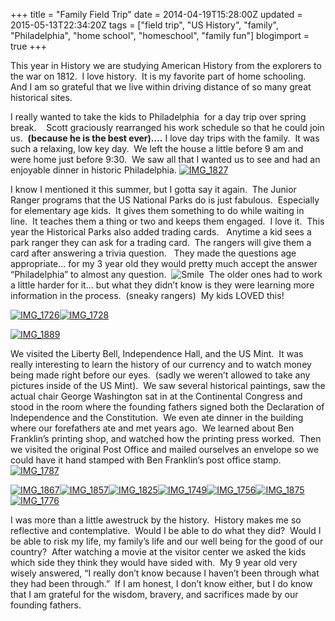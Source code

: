 +++
title = "Family Field Trip"
date = 2014-04-19T15:28:00Z
updated = 2015-05-13T22:34:20Z
tags = ["field trip", "US History", "family", "Philadelphia", "home school", "homeschool", "family fun"]
blogimport = true 
+++

This year in History we are studying American History from the explorers to the war on 1812.&#160; I love history.&#160; It is my favorite part of home schooling.&#160; And I am so grateful that we live within driving distance of so many great historical sites.&#160; 

I really wanted to take the kids to Philadelphia&#160; for a day trip over spring break.&#160;&#160;&#160; Scott graciously rearranged his work schedule so that he could join us.&#160; **(because he is the best ever)….** I love day trips with the family.&#160; It was such a relaxing, low key day.&#160; We left the house a little before 9 am and were home just before 9:30.&#160; We saw all that I wanted us to see and had an enjoyable dinner in historic Philadelphia. [![IMG_1827](https://latc.s3.amazonaws.com/wp-content/uploads/2014/04/IMG_1827.jpg "IMG_1827")](https://latc.s3.amazonaws.com/wp-content/uploads/2014/04/IMG_1827.jpg) 

I know I mentioned it this summer, but I gotta say it again.&#160; The Junior Ranger programs that the US National Parks do is just fabulous.&#160; Especially for elementary age kids.&#160; It gives them something to do while waiting in line.&#160; It teaches them a thing or two and keeps them engaged.&#160; I love it.&#160; This year the Historical Parks also added trading cards.&#160;&#160; Anytime a kid sees a park ranger they can ask for a trading card.&#160; The rangers will give them a card after answering a trivia question.&#160;&#160; They made the questions age appropriate… for my 3 year old they would pretty much accept the answer “Philadelphia” to almost any question.&#160; ![Smile](https://latc.s3.amazonaws.com/wp-content/uploads/2014/04/wlEmoticon-smile.png)&#160; The older ones had to work a little harder for it… but what they didn’t know is they were learning more information in the process.&#160; (sneaky rangers)&#160; My kids LOVED this!

[![IMG_1726](https://latc.s3.amazonaws.com/wp-content/uploads/2014/04/IMG_1726.jpg "IMG_1726")](https://latc.s3.amazonaws.com/wp-content/uploads/2014/04/IMG_1726.jpg)[![IMG_1728](https://latc.s3.amazonaws.com/wp-content/uploads/2014/04/IMG_1728.jpg "IMG_1728")](https://latc.s3.amazonaws.com/wp-content/uploads/2014/04/IMG_1728.jpg)

[![IMG_1889](https://latc.s3.amazonaws.com/wp-content/uploads/2014/04/IMG_1889.jpg "IMG_1889")](https://latc.s3.amazonaws.com/wp-content/uploads/2014/04/IMG_1889.jpg)

We visited the Liberty Bell, Independence Hall, and the US Mint.&#160; It was really interesting to learn the history of our currency and to watch money being made right before our eyes.&#160; (sadly we weren’t allowed to take any pictures inside of the US Mint).&#160; We saw several historical paintings, saw the actual chair George Washington sat in at the Continental Congress and stood in the room where the founding fathers signed both the Declaration of Independence and the Constitution.&#160; We even ate dinner in the building where our forefathers ate and met years ago.&#160; We learned about Ben Franklin’s printing shop, and watched how the printing press worked.&#160; Then we visited the original Post Office and mailed ourselves an envelope so we could have it hand stamped with Ben Franklin’s post office stamp. [![IMG_1787](https://latc.s3.amazonaws.com/wp-content/uploads/2014/04/IMG_1787.jpg "IMG_1787")](https://latc.s3.amazonaws.com/wp-content/uploads/2014/04/IMG_1787.jpg)

[![IMG_1867](https://latc.s3.amazonaws.com/wp-content/uploads/2014/04/IMG_1867.jpg "IMG_1867")](https://latc.s3.amazonaws.com/wp-content/uploads/2014/04/IMG_1867.jpg)[![IMG_1857](https://latc.s3.amazonaws.com/wp-content/uploads/2014/04/IMG_1857.jpg "IMG_1857")](https://latc.s3.amazonaws.com/wp-content/uploads/2014/04/IMG_1857.jpg)[![IMG_1825](https://latc.s3.amazonaws.com/wp-content/uploads/2014/04/IMG_1825.jpg "IMG_1825")](https://latc.s3.amazonaws.com/wp-content/uploads/2014/04/IMG_1825.jpg)[![IMG_1749](https://latc.s3.amazonaws.com/wp-content/uploads/2014/04/IMG_1749.jpg "IMG_1749")](https://latc.s3.amazonaws.com/wp-content/uploads/2014/04/IMG_1749.jpg)[![IMG_1756](https://latc.s3.amazonaws.com/wp-content/uploads/2014/04/IMG_1756.jpg "IMG_1756")](https://latc.s3.amazonaws.com/wp-content/uploads/2014/04/IMG_1756.jpg)[![IMG_1875](https://latc.s3.amazonaws.com/wp-content/uploads/2014/04/IMG_1875.jpg "IMG_1875")](https://latc.s3.amazonaws.com/wp-content/uploads/2014/04/IMG_1875.jpg)[![IMG_1776](https://latc.s3.amazonaws.com/wp-content/uploads/2014/04/IMG_1776.jpg "IMG_1776")](https://latc.s3.amazonaws.com/wp-content/uploads/2014/04/IMG_1776.jpg)

I was more than a little awestruck by the history.&#160; History makes me so reflective and contemplative.&#160; Would I be able to do what they did?&#160; Would I be able to risk my life, my family’s life and our well being for the good of our country?&#160; After watching a movie at the visitor center we asked the kids which side they think they would have sided with.&#160; My 9 year old very wisely answered, “I really don’t know because I haven’t been through what they had been through.”&#160; If I am honest, I don’t know either, but I do know that I am grateful for the wisdom, bravery, and sacrifices made by our founding fathers.&#160; 
